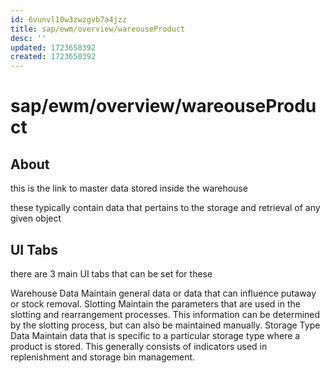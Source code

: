 ```yaml
---
id: 6vunvl10w3zwzgvb7a4jzz
title: sap/ewm/overview/wareouseProduct
desc: ''
updated: 1723650392
created: 1723650392
---
```

# sap/ewm/overview/wareouseProduct

## About

this is the link to master data stored inside the warehouse

these typically contain data that pertains to the storage and retrieval of 
any given object

## UI Tabs

there are 3 main UI tabs that can be set for these

Warehouse Data
    Maintain general data or data that can influence putaway or stock removal.
Slotting
    Maintain the parameters that are used in the slotting and rearrangement processes. This information can be determined by the slotting process, but can also be maintained manually.
Storage Type Data
    Maintain data that is specific to a particular storage type where a product is stored. This generally consists of indicators used in replenishment and storage bin management.




